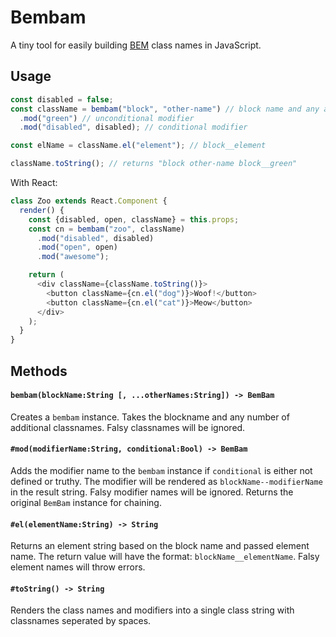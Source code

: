 # Bembam

A tiny tool for easily building [BEM](https://en.bem.info/) class names in JavaScript.


## Usage

```javascript
const disabled = false;
const className = bembam("block", "other-name") // block name and any additional class names
  .mod("green") // unconditional modifier
  .mod("disabled", disabled); // conditional modifier

const elName = className.el("element"); // block__element

className.toString(); // returns "block other-name block__green"
```

With React:

```javascript
class Zoo extends React.Component {
  render() {
    const {disabled, open, className} = this.props;
    const cn = bembam("zoo", className)
      .mod("disabled", disabled)
      .mod("open", open)
      .mod("awesome");

    return (
      <div className={className.toString()}>
        <button className={cn.el("dog")}>Woof!</button>
        <button className={cn.el("cat")}>Meow</button>
      </div>
    );
  }
}

```

## Methods

#### `bembam(blockName:String [, ...otherNames:String]) -> BemBam`

Creates a `bembam` instance. Takes the blockname and any number of additional classnames. Falsy classnames will be ignored.

#### `#mod(modifierName:String, conditional:Bool) -> BemBam`

Adds the modifier name to the `bembam` instance if `conditional` is either not defined or truthy. The modifier will be rendered as `blockName--modifierName` in the result string. Falsy modifier names will be ignored. Returns the original `BemBam` instance for chaining.

#### `#el(elementName:String) -> String`

Returns an element string based on the block name and passed element name. The return value will have the format: `blockName__elementName`. Falsy element names will throw errors.

#### `#toString() -> String`

Renders the class names and modifiers into a single class string with classnames seperated by spaces.

